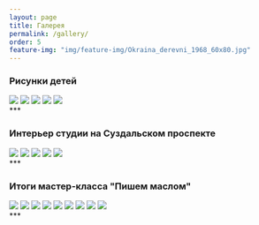 ```yaml
---
layout: page
title: Галерея
permalink: /gallery/
order: 5
feature-img: "img/feature-img/Okraina_derevni_1968_60х80.jpg"
---
```

<h3>Рисунки детей</h3>
<div class="fotorama"
     data-width="100%"
     data-ratio="800/600"
     data-nav="thumbs"
     data-arrows="true">
  <img src="/img/children/1.jpg">
  <img src="/img/children/2.jpg">
  <img src="/img/children/3.jpg">
  <img src="/img/children/4.jpg">
  <img src="/img/children/5.jpg">
</div>
***
<h3>Интерьер студии на Суздальском проспекте</h3>
<div class="fotorama"
     data-width="100%"
     data-ratio="800/600"
     data-nav="thumbs"
     data-arrows="true">
  <img src="/img/inter/1.jpg">
  <img src="/img/inter/2.jpg">
  <img src="/img/inter/3.jpg">
  <img src="/img/inter/4.jpg">
  <img src="/img/inter/5.jpg">
</div>
***
<h3>Итоги мастер-класса "Пишем маслом"</h3>
<div class="fotorama"
     data-width="100%"
     data-ratio="800/600"
     data-nav="thumbs"
     data-arrows="true">
  <img src="/img/master_class_maslo/1.jpg">
  <img src="/img/master_class_maslo/2.jpg">
  <img src="/img/master_class_maslo/3.jpg">
  <img src="/img/master_class_maslo/4.jpg">
  <img src="/img/master_class_maslo/5.jpg">
  <img src="/img/master_class_maslo/6.jpg">
  <img src="/img/master_class_maslo/7.jpg">
  <img src="/img/master_class_maslo/8.jpg">
  <img src="/img/master_class_maslo/9.jpg">
</div>
***
